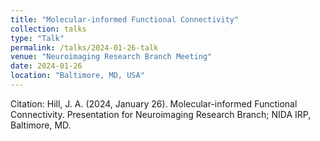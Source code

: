 ```yaml
---
title: "Molecular-informed Functional Connectivity"
collection: talks
type: "Talk"
permalink: /talks/2024-01-26-talk
venue: "Neuroimaging Research Branch Meeting"
date: 2024-01-26
location: "Baltimore, MD, USA"
---
```


Citation: Hill, J. A. (2024, January 26). Molecular-informed Functional Connectivity. Presentation for Neuroimaging Research Branch; NIDA IRP, Baltimore, MD.
